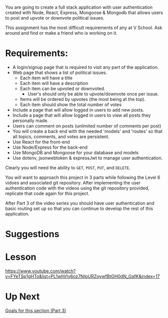 

You are going to create a full stack application with user authentication created with Node, React, Express, Mongoose & Mongodb that allows users to post and upvote or downvote political issues.

This assignment has the most difficult requirements of any at V School. Ask around and find or make a friend who is working on it.

# **Requirements:**

- A login/signup page that is required to visit any part of the application.
- Web page that shows a list of political issues.
    - Each item will have a title
    - Each item will have a description
    - Each item can be upvoted or downvoted.
        - User's should only be able to upvote/downvote once per issue.
    - Items will be ordered by upvotes (the most being at the top).
    - Each item should show the total number of votes
- Include a page that will allow logged in users to add new posts.
- Include a page that will allow logged in users to view all posts they personally made.
- Users can comment on posts (unlimited number of comments per post)
- You will create a back end with the needed 'models' and 'routes' so that all topics, comments, and votes are persistent.
- Use React for the front-end
- Use Node/Express for the back-end
- Use MongoDB and Mongoose for your database and models
- Use dotenv, jsonwebtoken & expressJwt to manage user authentication.

Clearly you will need the ability to `GET`, `POST`, `PUT`, and `DELETE`.

You will want to approach this project in 3 parts while following the Level 6 vidoes and associated git repository. After implementing the user authentication code with the videos using the git repository provided, replicate that code again for this project.

After Part 3 of the video series you should have user authentication and basic routing set up so that you can continue to develop the rest of this application.

# **Suggestions**

# Lesson

https://www.youtube.com/watch?v=FYeTSp1gHTo&list=PL1whVIy6oz7NIpURZoywfBtGH0dN_GafK&index=17

# Up Next

[Goals for this section (Part 3)](https://www.notion.so/Goals-for-this-section-Part-3-76ea5e8cc7c24c90b4ce511eb6febf49?pvs=21)